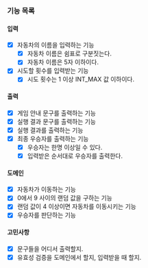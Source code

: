 ### 기능 목록


#### 입력
- [x] 자동차의 이름을 입력하는 기능
    - [x] 자동차 이름은 쉼표로 구분짓는다.
    - [x] 자동차 이름은 5자 이하이다.
- [x] 시도할 횟수를 입력받는 기능
    - [x] 시도 횟수는 1 이상 INT_MAX 값 이하이다.

#### 출력
- [x] 게임 안내 문구를 출력하는 기능
- [x] 실행 결과 문구를 출력하는 기능
- [x] 실행 결과를 출력하는 기능
- [x] 최종 우승자를 출력하는 기능
    - [x] 우승자는 한명 이상일 수 있다.
    - [x] 입력받은 순서대로 우승자를 출력한다.

#### 도메인
- [x] 자동차가 이동하는 기능
- [x] 0에서 9 사이의 랜덤 값을 구하는 기능
- [x] 랜덤 값이 4 이상이면 자동차를 이동시키는 기능
- [x] 우승자를 판단하는 기능

#### 고민사항
- [x] 문구들을 어디서 출력할지.
- [x] 유효성 검증을 도메인에서 할지, 입력받을 때 할지.

